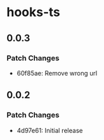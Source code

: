 # hooks-ts

## 0.0.3

### Patch Changes

- 60f85ae: Remove wrong url

## 0.0.2

### Patch Changes

- 4d97e61: Initial release
